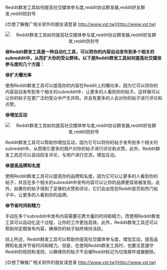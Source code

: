 Reddit群发工具如何提高社交媒体参与度,reddit协议群发器,reddit好友群发,reddit防封号

[😍想了解推广相关软件的朋友请登录 http://www.vst.tw](http://www.vst.tw)

 <center><img src="https://vst.tw/MP4/tuiguang/png/2.png" alt="Reddit群发工具如何提高社交媒体参与度,reddit协议群发器,reddit好友群发,reddit防封号"></center>

**😄Reddit群发工具是一种自动化工具，可以将你的内容自动发布到多个相关的subreddit中，从而扩大你的受众群体。以下是Reddit群发工具如何提高社交媒体参与度的几个方面：**

**😄扩大曝光率**

使用Reddit群发工具可以提高你的内容在Reddit上的曝光率，因为它可以将你的内容自动发布到多个相关的subreddit中，让更多的人看到你的帖子。这样做可以让你的帖子在更广泛的受众中产生共鸣，并且有更多的人会对你的帖子进行评论和点赞。

**😄增加互动**

 <center><img src="https://vst.tw/MP4/tuiguang/png/8.png" alt="Reddit群发工具如何提高社交媒体参与度,reddit协议群发器,reddit好友群发,reddit防封号"></center>

Reddit群发工具可以帮助你增加互动，因为它可以将你的帖子发布到多个相关的subreddit中，从而吸引更多的用户对你的帖子进行评论和点赞。此外，Reddit群发工具还可以自动回复评论，与用户进行交流，增加互动。

**😄提高品牌知名度**

使用Reddit群发工具可以提高你的品牌知名度，因为它可以让更多的人看到你的帖子，并且在多个相关的subreddit中发布内容可以让你的品牌更容易被发现。此外，如果你的帖子得到了足够的点赞和评论，它们会出现在Reddit首页和热门帖子中，让更多的人看到你的品牌。

**😄节省时间和精力**

手动在多个subreddit中发布内容需要花费大量的时间和精力，而使用Reddit群发工具可以自动化这个过程，让你的工作更加高效。此外，Reddit群发工具还可以帮助你定期发布内容，确保你的帖子始终保持活跃。

综上所述，Reddit群发工具可以帮助你提高社交媒体参与度，增加互动，提高品牌知名度并节省时间和精力。但是，在使用Reddit群发工具时，也要注意遵守Reddit的规则和准则，以确保你的帖子不会被Reddit标记为垃圾邮件或被删除。

[😍想了解推广相关软件的朋友请登录 http://www.vst.tw](http://www.vst.tw)



